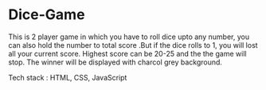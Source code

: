 # Dice-Game

This is 2 player game in which you have to roll dice upto any number, you can also hold the number to total score .But if the dice rolls to 1, you will lost all your current score.
Highest score can be 20-25 and the the game will stop. The winner will be displayed with charcol grey background.

Tech stack : HTML, CSS, JavaScript

